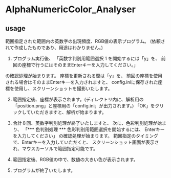 # AlphaNumericColor_Analyser

## usage
範囲指定された範囲内の英数字の出現頻度、RGB値の表示プログラム。
(依頼されて作成したものであり、用途はわかりません。)


1. プログラム実行後、
「英数字判別用範囲選択 1 を開始するには「y」を、
前回の座標で行うにはそのままEnterキーを入力してください。」

の確認処理が始まります。
座標を更新される際は「y」を、
前回の座標を使用される場合はそのままEnterキーを入力されますと、
config.iniに保存された座標を使用し、スクリーンショットを撮影いたします。

2. 範囲指定後、座標が表示されます。(ディレクトリ内に、解析用の「position.png」と座標用の「config.ini」が出力されます。)
「OK」をクリックしていただきますと、解析が始まります。

3. 合計８回、英数字判別処理が終了いたしますと、
次に、色彩判別処理が始まり、
「*** 色判別処理 ***
色彩判別用範囲選択を開始するには、
Enterキーを入力してください」
の確認処理が始まります。
範囲指定のタイミングで、Enterキーを入力していただくと、
スクリーンショット画面が表示され、マウスカーソルで範囲指定可能です。

4. 範囲指定後、RGB値の中で、数値の大きい色が表示されます。

5. プログラムが終了いたします。

